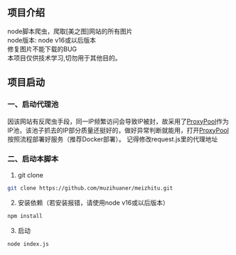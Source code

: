 ## 项目介绍
node脚本爬虫，爬取[美之图]网站的所有图片  
node版本: node v16或以后版本  
修复图片不能下载的BUG  
本项目仅供技术学习,切勿用于其他目的。  

## 项目启动

### 一、启动代理池
因该网站有反爬虫手段，同一IP频繁访问会导致IP被封，故采用了[ProxyPool](https://github.com/jhao104/proxy_pool/tree/master)作为IP池，该池子抓去的IP部分质量还挺好的，做好异常判断就能用，打开[ProxyPool](https://github.com/jhao104/proxy_pool/tree/master)按照流程部署好服务（推荐Docker部署）。
记得修改request.js里的代理地址

### 二、启动本脚本
1. git clone
```bash
git clone https://github.com/muzihuaner/meizhitu.git
```

2. 安装依赖（若安装报错，请使用node v16或以后版本）
```bash
npm install
```

3. 启动
```bash
node index.js
```
